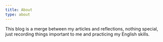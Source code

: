 ```yaml
---
title: About
type: about
---
```


This blog is a merge between my articles and reflections, nothing special, just recording things important to me and practicing my English skills.